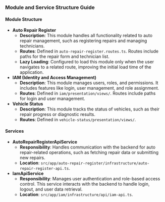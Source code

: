 ### Module and Service Structure Guide

#### **Module Structure**
- **Auto Repair Register**
  - **Description**: This module handles all functionality related to auto repair management, such as registering repairs and managing technicians.
  - **Routes**: Defined in `auto-repair-register.routes.ts`. Routes include paths for the repair form and technician list.
  - **Lazy Loading**: Configured to load this module only when the user navigates to a related route, improving the initial load time of the application.
- **IAM (Identity and Access Management)**
  - **Description**: This module manages users, roles, and permissions. It includes features like login, user management, and role assignment.
  - **Routes**: Defined in `iam/presentation/views/`. Routes include paths for login and user management.
- **Vehicle Status**
  - **Description**: This module tracks the status of vehicles, such as their repair progress or diagnostic results.
  - **Routes**: Defined in `vehicle-status/presentation/views/`.

#### **Services**
- **AutoRepairRegisterApiService**
  - **Responsibility**: Handles communication with the backend for auto repair-related operations, such as fetching repair data or submitting new repairs.
  - **Location**: `src/app/auto-repair-register/infrastructure/auto-repair-register-api.ts`.
- **IamApiService**
  - **Responsibility**: Manages user authentication and role-based access control. This service interacts with the backend to handle login, logout, and user data retrieval.
  - **Location**: `src/app/iam/infrastructure/api/iam-api.ts`.
